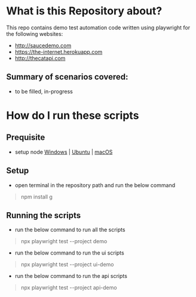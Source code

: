 # What is this Repository about?
This repo contains demo test automation code written using playwright for the following websites:
  - http://saucedemo.com
  - https://the-internet.herokuapp.com
  - http://thecatapi.com

## Summary of scenarios covered:
- to be filled, in-progress

# How do I run these scripts
## Prequisite
- setup node [Windows][1] | [Ubuntu][2] | [macOS][3]
## Setup
- open terminal in the repository path and run the below command
> npm install g

## Running the scripts
- run the below command to run all the scripts
> npx playwright test --project demo
- run the below command to run the ui scripts
> npx playwright test --project ui-demo
- run the below command to run the api scripts
> npx playwright test --project api-demo


[1]:https://www.geeksforgeeks.org/install-node-js-on-windows/
[2]:https://www.geeksforgeeks.org/installation-of-node-js-on-linux/
[3]:https://www.geeksforgeeks.org/how-to-install-nodejs-on-macos/